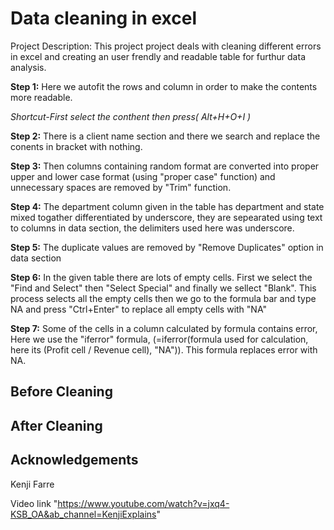 
# Data cleaning in excel 

Project Description:
This project project  deals with cleaning different errors in excel and creating an user frendly and readable table for furthur data analysis. 

**Step 1:** 
Here we autofit the rows and column in order to make the contents more readable.

*Shortcut-First select the conthent then press( Alt+H+O+I )*

**Step 2:** 
There is a client name section and there we search and replace the conents in bracket with nothing.

**Step 3:** 
Then columns containing random format are converted into proper upper and lower case format (using "proper case" function) and unnecessary spaces are removed by "Trim" function.

**Step 4:** 
The department column given in the table has department and state mixed togather differentiated by underscore, they are sepearated using text to columns in data section, the delimiters used here was underscore.

**Step 5:** 
The duplicate values are removed by "Remove Duplicates" option in data section

**Step 6:** 
In the given table there are lots of empty cells. First we select the "Find and Select" then "Select Special" and finally we sellect "Blank". This process selects all the empty cells then we go to the formula bar and type NA and press "Ctrl+Enter" to replace all empty cells with "NA"

**Step 7:** 
Some of the cells in a column calculated by formula contains error, Here we use the "iferror" formula, (=iferror(formula used for calculation, here its (Profit cell / Revenue cell), "NA")). This formula replaces error with NA.




## Before Cleaning
## After Cleaning
## Acknowledgements

Kenji Farre 

Video link "https://www.youtube.com/watch?v=jxq4-KSB_OA&ab_channel=KenjiExplains"

